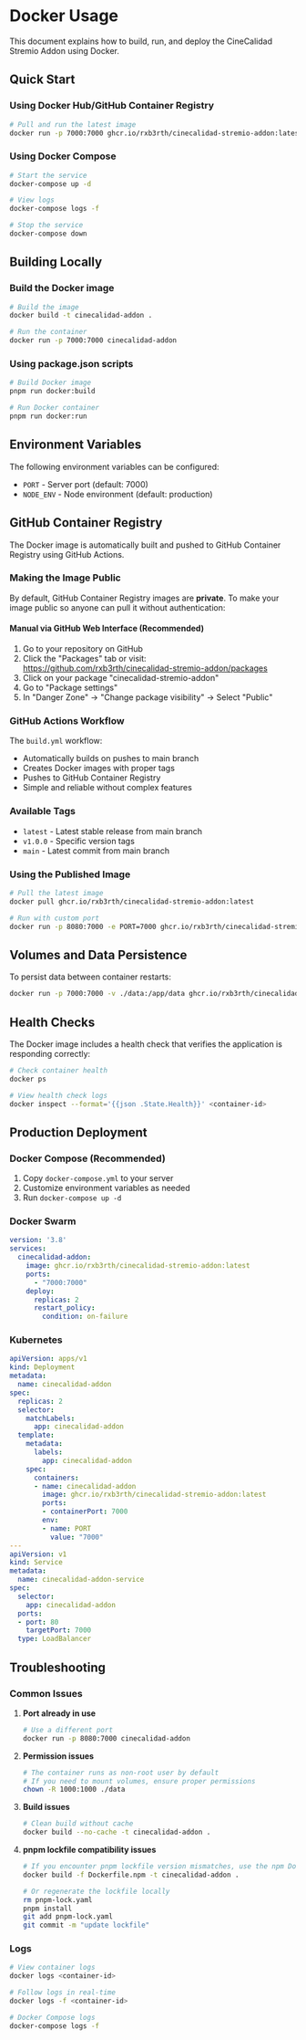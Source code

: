 # Docker Usage

This document explains how to build, run, and deploy the CineCalidad Stremio Addon using Docker.

## Quick Start

### Using Docker Hub/GitHub Container Registry

```bash
# Pull and run the latest image
docker run -p 7000:7000 ghcr.io/rxb3rth/cinecalidad-stremio-addon:latest
```

### Using Docker Compose

```bash
# Start the service
docker-compose up -d

# View logs
docker-compose logs -f

# Stop the service
docker-compose down
```

## Building Locally

### Build the Docker image

```bash
# Build the image
docker build -t cinecalidad-addon .

# Run the container
docker run -p 7000:7000 cinecalidad-addon
```

### Using package.json scripts

```bash
# Build Docker image
pnpm run docker:build

# Run Docker container
pnpm run docker:run
```

## Environment Variables

The following environment variables can be configured:

- `PORT` - Server port (default: 7000)
- `NODE_ENV` - Node environment (default: production)

## GitHub Container Registry

The Docker image is automatically built and pushed to GitHub Container Registry using GitHub Actions.

### Making the Image Public

By default, GitHub Container Registry images are **private**. To make your image public so anyone can pull it without authentication:

#### Manual via GitHub Web Interface (Recommended)
1. Go to your repository on GitHub
2. Click the "Packages" tab or visit: https://github.com/rxb3rth/cinecalidad-stremio-addon/packages
3. Click on your package "cinecalidad-stremio-addon"
4. Go to "Package settings" 
5. In "Danger Zone" → "Change package visibility" → Select "Public"

### GitHub Actions Workflow

The `build.yml` workflow:
- Automatically builds on pushes to main branch
- Creates Docker images with proper tags
- Pushes to GitHub Container Registry
- Simple and reliable without complex features

### Available Tags

- `latest` - Latest stable release from main branch
- `v1.0.0` - Specific version tags
- `main` - Latest commit from main branch

### Using the Published Image

```bash
# Pull the latest image
docker pull ghcr.io/rxb3rth/cinecalidad-stremio-addon:latest

# Run with custom port
docker run -p 8080:7000 -e PORT=7000 ghcr.io/rxb3rth/cinecalidad-stremio-addon:latest
```

## Volumes and Data Persistence

To persist data between container restarts:

```bash
docker run -p 7000:7000 -v ./data:/app/data ghcr.io/rxb3rth/cinecalidad-stremio-addon:latest
```

## Health Checks

The Docker image includes a health check that verifies the application is responding correctly:

```bash
# Check container health
docker ps

# View health check logs
docker inspect --format='{{json .State.Health}}' <container-id>
```

## Production Deployment

### Docker Compose (Recommended)

1. Copy `docker-compose.yml` to your server
2. Customize environment variables as needed
3. Run `docker-compose up -d`

### Docker Swarm

```yaml
version: '3.8'
services:
  cinecalidad-addon:
    image: ghcr.io/rxb3rth/cinecalidad-stremio-addon:latest
    ports:
      - "7000:7000"
    deploy:
      replicas: 2
      restart_policy:
        condition: on-failure
```

### Kubernetes

```yaml
apiVersion: apps/v1
kind: Deployment
metadata:
  name: cinecalidad-addon
spec:
  replicas: 2
  selector:
    matchLabels:
      app: cinecalidad-addon
  template:
    metadata:
      labels:
        app: cinecalidad-addon
    spec:
      containers:
      - name: cinecalidad-addon
        image: ghcr.io/rxb3rth/cinecalidad-stremio-addon:latest
        ports:
        - containerPort: 7000
        env:
        - name: PORT
          value: "7000"
---
apiVersion: v1
kind: Service
metadata:
  name: cinecalidad-addon-service
spec:
  selector:
    app: cinecalidad-addon
  ports:
  - port: 80
    targetPort: 7000
  type: LoadBalancer
```

## Troubleshooting

### Common Issues

1. **Port already in use**
   ```bash
   # Use a different port
   docker run -p 8080:7000 cinecalidad-addon
   ```

2. **Permission issues**
   ```bash
   # The container runs as non-root user by default
   # If you need to mount volumes, ensure proper permissions
   chown -R 1000:1000 ./data
   ```

3. **Build issues**
   ```bash
   # Clean build without cache
   docker build --no-cache -t cinecalidad-addon .
   ```

4. **pnpm lockfile compatibility issues**
   ```bash
   # If you encounter pnpm lockfile version mismatches, use the npm Dockerfile instead
   docker build -f Dockerfile.npm -t cinecalidad-addon .
   
   # Or regenerate the lockfile locally
   rm pnpm-lock.yaml
   pnpm install
   git add pnpm-lock.yaml
   git commit -m "update lockfile"
   ```

### Logs

```bash
# View container logs
docker logs <container-id>

# Follow logs in real-time
docker logs -f <container-id>

# Docker Compose logs
docker-compose logs -f
```
